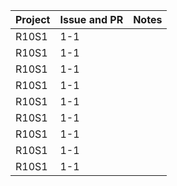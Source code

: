 
| Project | Issue and PR | Notes                    |
| --------- | ----------- | ----------------------- |
| R10S1     | 1-1         |                         |
| R10S1     | 1-1         |                         |
| R10S1     | 1-1         |                         |
| R10S1     | 1-1         |                         |
| R10S1     | 1-1         |                         |
| R10S1     | 1-1         |                         |
| R10S1     | 1-1         |                         |
| R10S1     | 1-1         |                         |
| R10S1     | 1-1         |                         |
